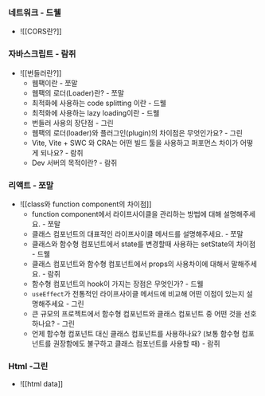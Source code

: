 ### 네트워크 - 드웰
- ![[CORS란?]]
### 자바스크립트 - 람쥐
- ![[번들러란?]]
    - 웹팩이란 - 쪼말
    - 웹팩의 로더(Loader)란? - 쪼말
    - 최적화에 사용하는 code splitting 이란 - 드웰
    - 최적화에 사용하는 lazy loading이란 - 드웰
    - 번들러 사용의 장단점 - 그린
    - 웹팩의 로더(loader)와 플러그인(plugin)의 차이점은 무엇인가요? - 그린
    - Vite, Vite + SWC 와 CRA는 어떤 빌드 툴을 사용하고 퍼포먼스 차이가 어떻게 되나요? - 람쥐
    - Dev 서버의 목적이란? - 람쥐

### 리액트 - 쪼말
- ![[class와 function component의 차이점]]
    - function component에서 라이프사이클을 관리하는 방법에 대해 설명해주세요. - 쪼말
    - 클래스 컴포넌트의 대표적인 라이프사이클 메서드를 설명해주세요. - 쪼말
    - 클래스와 함수형 컴포넌트에서 state를 변경할때 사용하는 setState의 차이점 - 드웰
    - 클래스 컴포넌트와 함수형 컴포넌트에서 props의 사용차이에 대해서 말해주세요. - 람쥐
    - 함수형 컴포넌트의 hook이 가지는 장점은 무엇인가? - 드웰
    - `useEffect`가 전통적인 라이프사이클 메서드에 비교해 어떤 이점이 있는지 설명해주세요 - 그린
    - 큰 규모의 프로젝트에서 함수형 컴포넌트와 클래스 컴포넌트 중 어떤 것을 선호하나요? - 그린
    - 언제 함수형 컴포넌트 대신 클래스 컴포넌트를 사용하나요? (보통 함수형 컴포넌트를 권장함에도 불구하고 클래스 컴포넌트를 사용할 때) - 람쥐

### Html -그린
- ![[html data]]